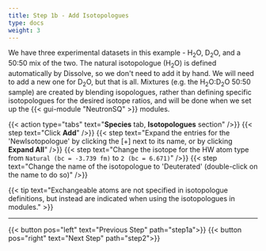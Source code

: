 ```yaml
---
title: Step 1b - Add Isotopologues
type: docs
weight: 3
---
```


We have three experimental datasets in this example - H<sub>2</sub>O, D<sub>2</sub>O, and a 50:50 mix of the two. The natural isotopologue (H<sub>2</sub>O) is defined automatically by Dissolve, so we don't need to add it by hand. We will need to add a new one for D<sub>2</sub>O, but that is all. Mixtures (e.g. the H<sub>2</sub>O:D<sub>2</sub>O 50:50 sample) are created by blending isopologues, rather than defining specific isotopologues for the desired isotope ratios, and will be done when we set up the {{< gui-module "NeutronSQ" >}} modules.

{{< action type="tabs" text="**Species** tab, **Isotopologues** section" />}}
{{< step text="Click **Add**" />}}
{{< step text="Expand the entries for the 'NewIsotopologue' by clicking the [+] next to its name, or by clicking **Expand All**" />}}
{{< step text="Change the isotope for the HW atom type from `Natural (bc = -3.739 fm)` to `2 (bc = 6.671)`" />}}
{{< step text="Change the name of the isotopologue to 'Deuterated' (double-click on the name to do so)" />}}

{{< tip text="Exchangeable atoms are not specified in isotopologue definitions, but instead are indicated when using the isotopologues in modules." >}}

* * *
{{< button pos="left" text="Previous Step" path="step1a">}}
{{< button pos="right" text="Next Step" path="step2">}}
